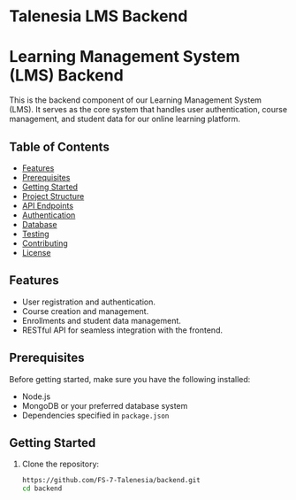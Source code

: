 # Talenesia LMS Backend

# Learning Management System (LMS) Backend

This is the backend component of our Learning Management System (LMS). It serves as the core system that handles user authentication, course management, and student data for our online learning platform.

## Table of Contents

- [Features](#features)
- [Prerequisites](#prerequisites)
- [Getting Started](#getting-started)
- [Project Structure](#project-structure)
- [API Endpoints](#api-endpoints)
- [Authentication](#authentication)
- [Database](#database)
- [Testing](#testing)
- [Contributing](#contributing)
- [License](#license)

## Features

- User registration and authentication.
- Course creation and management.
- Enrollments and student data management.
- RESTful API for seamless integration with the frontend.

## Prerequisites

Before getting started, make sure you have the following installed:

- Node.js
- MongoDB or your preferred database system
- Dependencies specified in `package.json`

## Getting Started

1. Clone the repository:

   ```bash
   https://github.com/FS-7-Talenesia/backend.git
   cd backend


